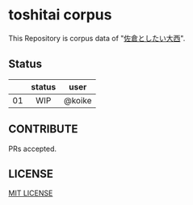 # toshitai corpus
This Repository is corpus data of "[佐倉としたい大西](https://www.onsen.ag/program/toshitai/)".

## Status
||status|user|
|:--:|:--:|:--:|
|01|WIP|@koike|

## CONTRIBUTE
PRs accepted.

## LICENSE
[MIT LICENSE](LICENSE)
